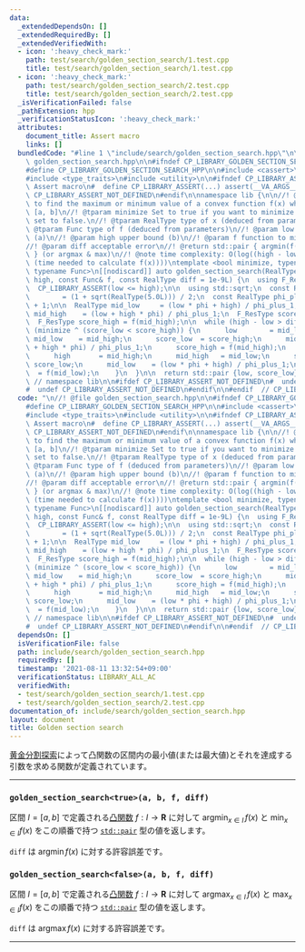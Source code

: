 ```yaml
---
data:
  _extendedDependsOn: []
  _extendedRequiredBy: []
  _extendedVerifiedWith:
  - icon: ':heavy_check_mark:'
    path: test/search/golden_section_search/1.test.cpp
    title: test/search/golden_section_search/1.test.cpp
  - icon: ':heavy_check_mark:'
    path: test/search/golden_section_search/2.test.cpp
    title: test/search/golden_section_search/2.test.cpp
  _isVerificationFailed: false
  _pathExtension: hpp
  _verificationStatusIcon: ':heavy_check_mark:'
  attributes:
    document_title: Assert macro
    links: []
  bundledCode: "#line 1 \"include/search/golden_section_search.hpp\"\n\n//! @file\
    \ golden_section_search.hpp\n\n#ifndef CP_LIBRARY_GOLDEN_SECTION_SEARCH_HPP\n\
    #define CP_LIBRARY_GOLDEN_SECTION_SEARCH_HPP\n\n#include <cassert>\n#include <cmath>\n\
    #include <type_traits>\n#include <utility>\n\n#ifndef CP_LIBRARY_ASSERT\n//! @brief\
    \ Assert macro\n#  define CP_LIBRARY_ASSERT(...) assert(__VA_ARGS__)\n#  define\
    \ CP_LIBRARY_ASSERT_NOT_DEFINED\n#endif\n\nnamespace lib {\n\n//! @brief Function\
    \ to find the maximum or minimum value of a convex function f(x) when x is in\
    \ [a, b]\n//! @tparam minimize Set to true if you want to minimize the f(x), otherwise\
    \ set to false.\n//! @tparam RealType type of x (deduced from parameters)\n//!\
    \ @tparam Func type of f (deduced from parameters)\n//! @param low lower bound\
    \ (a)\n//! @param high upper bound (b)\n//! @param f function to minimize or maximize\n\
    //! @param diff acceptable error\n//! @return std::pair { argmin(f(x)), min(f(x))\
    \ } (or argmax & max)\n//! @note time complexity: O(log((high - low) / diff *\
    \ (time needed to calculate f(x))))\ntemplate <bool minimize, typename RealType,\
    \ typename Func>\n[[nodiscard]] auto golden_section_search(RealType low, RealType\
    \ high, const Func& f, const RealType diff = 1e-9L) {\n  using F_ResType = decltype(f(std::declval<RealType>()));\n\
    \  CP_LIBRARY_ASSERT(low <= high);\n\n  using std::sqrt;\n  const RealType phi\
    \        = (1 + sqrt(RealType(5.0L))) / 2;\n  const RealType phi_plus_1 = phi\
    \ + 1;\n\n  RealType mid_low     = (low * phi + high) / phi_plus_1;\n  RealType\
    \ mid_high    = (low + high * phi) / phi_plus_1;\n  F_ResType score_low  = f(mid_low);\n\
    \  F_ResType score_high = f(mid_high);\n\n  while (high - low > diff) {\n    if\
    \ (minimize ^ (score_low < score_high)) {\n      low        = mid_low;\n     \
    \ mid_low    = mid_high;\n      score_low  = score_high;\n      mid_high   = (low\
    \ + high * phi) / phi_plus_1;\n      score_high = f(mid_high);\n    } else {\n\
    \      high       = mid_high;\n      mid_high   = mid_low;\n      score_high =\
    \ score_low;\n      mid_low    = (low * phi + high) / phi_plus_1;\n      score_low\
    \  = f(mid_low);\n    }\n  }\n\n  return std::pair {low, score_low};\n}\n\n} \
    \ // namespace lib\n\n#ifdef CP_LIBRARY_ASSERT_NOT_DEFINED\n#  undef CP_LIBRARY_ASSERT\n\
    #  undef CP_LIBRARY_ASSERT_NOT_DEFINED\n#endif\n\n#endif  // CP_LIBRARY_GOLDEN_SECTION_SEARCH_HPP\n"
  code: "\n//! @file golden_section_search.hpp\n\n#ifndef CP_LIBRARY_GOLDEN_SECTION_SEARCH_HPP\n\
    #define CP_LIBRARY_GOLDEN_SECTION_SEARCH_HPP\n\n#include <cassert>\n#include <cmath>\n\
    #include <type_traits>\n#include <utility>\n\n#ifndef CP_LIBRARY_ASSERT\n//! @brief\
    \ Assert macro\n#  define CP_LIBRARY_ASSERT(...) assert(__VA_ARGS__)\n#  define\
    \ CP_LIBRARY_ASSERT_NOT_DEFINED\n#endif\n\nnamespace lib {\n\n//! @brief Function\
    \ to find the maximum or minimum value of a convex function f(x) when x is in\
    \ [a, b]\n//! @tparam minimize Set to true if you want to minimize the f(x), otherwise\
    \ set to false.\n//! @tparam RealType type of x (deduced from parameters)\n//!\
    \ @tparam Func type of f (deduced from parameters)\n//! @param low lower bound\
    \ (a)\n//! @param high upper bound (b)\n//! @param f function to minimize or maximize\n\
    //! @param diff acceptable error\n//! @return std::pair { argmin(f(x)), min(f(x))\
    \ } (or argmax & max)\n//! @note time complexity: O(log((high - low) / diff *\
    \ (time needed to calculate f(x))))\ntemplate <bool minimize, typename RealType,\
    \ typename Func>\n[[nodiscard]] auto golden_section_search(RealType low, RealType\
    \ high, const Func& f, const RealType diff = 1e-9L) {\n  using F_ResType = decltype(f(std::declval<RealType>()));\n\
    \  CP_LIBRARY_ASSERT(low <= high);\n\n  using std::sqrt;\n  const RealType phi\
    \        = (1 + sqrt(RealType(5.0L))) / 2;\n  const RealType phi_plus_1 = phi\
    \ + 1;\n\n  RealType mid_low     = (low * phi + high) / phi_plus_1;\n  RealType\
    \ mid_high    = (low + high * phi) / phi_plus_1;\n  F_ResType score_low  = f(mid_low);\n\
    \  F_ResType score_high = f(mid_high);\n\n  while (high - low > diff) {\n    if\
    \ (minimize ^ (score_low < score_high)) {\n      low        = mid_low;\n     \
    \ mid_low    = mid_high;\n      score_low  = score_high;\n      mid_high   = (low\
    \ + high * phi) / phi_plus_1;\n      score_high = f(mid_high);\n    } else {\n\
    \      high       = mid_high;\n      mid_high   = mid_low;\n      score_high =\
    \ score_low;\n      mid_low    = (low * phi + high) / phi_plus_1;\n      score_low\
    \  = f(mid_low);\n    }\n  }\n\n  return std::pair {low, score_low};\n}\n\n} \
    \ // namespace lib\n\n#ifdef CP_LIBRARY_ASSERT_NOT_DEFINED\n#  undef CP_LIBRARY_ASSERT\n\
    #  undef CP_LIBRARY_ASSERT_NOT_DEFINED\n#endif\n\n#endif  // CP_LIBRARY_GOLDEN_SECTION_SEARCH_HPP\n"
  dependsOn: []
  isVerificationFile: false
  path: include/search/golden_section_search.hpp
  requiredBy: []
  timestamp: '2021-08-11 13:32:54+09:00'
  verificationStatus: LIBRARY_ALL_AC
  verifiedWith:
  - test/search/golden_section_search/1.test.cpp
  - test/search/golden_section_search/2.test.cpp
documentation_of: include/search/golden_section_search.hpp
layout: document
title: Golden section search
---
```


[黄金分割探索](https://ja.wikipedia.org/wiki/%E9%BB%84%E9%87%91%E5%88%86%E5%89%B2%E6%8E%A2%E7%B4%A2)によって凸関数の区間内の最小値(または最大値)とそれを達成する引数を求める関数が定義されています。

---

### `golden_section_search<true>(a, b, f, diff)`

区間 $I = [a, b]$ で定義される[凸関数](https://ja.wikipedia.org/wiki/%E5%87%B8%E9%96%A2%E6%95%B0) $f: I \to \mathbf{R}$ に対して $\mathrm{argmin}_{x \in I} \, f(x)$ と $\min_{x \in I} f(x)$ をこの順番で持つ [`std::pair`](https://cpprefjp.github.io/reference/utility/pair.html) 型の値を返します。

`diff` は $\mathrm{argmin} \, f(x)$ に対する許容誤差です。

### `golden_section_search<false>(a, b, f, diff)`

区間 $I = [a, b]$ で定義される[凸関数](https://ja.wikipedia.org/wiki/%E5%87%B8%E9%96%A2%E6%95%B0) $f: I \to \mathbf{R}$ に対して $\mathrm{argmax}_{x \in I} \, f(x)$ と $\max_{x \in I} f(x)$ をこの順番で持つ [`std::pair`](https://cpprefjp.github.io/reference/utility/pair.html) 型の値を返します。

`diff` は $\mathrm{argmax} \, f(x)$ に対する許容誤差です。

---
